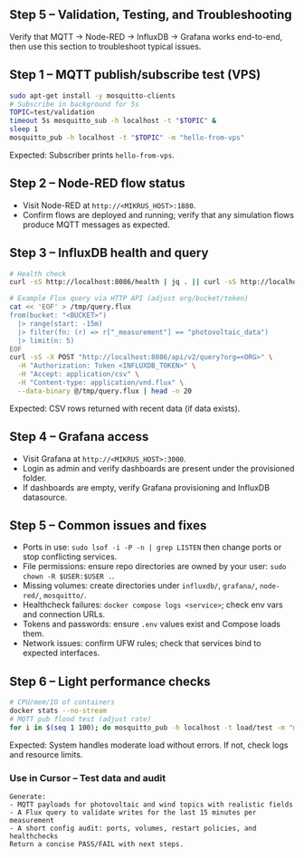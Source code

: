 ## Step 5 – Validation, Testing, and Troubleshooting

Verify that MQTT → Node-RED → InfluxDB → Grafana works end-to-end, then use this section to troubleshoot typical issues.

## Step 1 – MQTT publish/subscribe test (VPS)

```bash
sudo apt-get install -y mosquitto-clients
# Subscribe in background for 5s
TOPIC=test/validation
timeout 5s mosquitto_sub -h localhost -t "$TOPIC" &
sleep 1
mosquitto_pub -h localhost -t "$TOPIC" -m "hello-from-vps"
```
Expected: Subscriber prints `hello-from-vps`.

## Step 2 – Node-RED flow status

- Visit Node-RED at `http://<MIKRUS_HOST>:1880`.
- Confirm flows are deployed and running; verify that any simulation flows produce MQTT messages as expected.

## Step 3 – InfluxDB health and query

```bash
# Health check
curl -sS http://localhost:8086/health | jq . || curl -sS http://localhost:8086/health

# Example Flux query via HTTP API (adjust org/bucket/token)
cat << 'EOF' > /tmp/query.flux
from(bucket: "<BUCKET>")
  |> range(start: -15m)
  |> filter(fn: (r) => r["_measurement"] == "photovoltaic_data")
  |> limit(n: 5)
EOF
curl -sS -X POST "http://localhost:8086/api/v2/query?org=<ORG>" \
  -H "Authorization: Token <INFLUXDB_TOKEN>" \
  -H "Accept: application/csv" \
  -H "Content-type: application/vnd.flux" \
  --data-binary @/tmp/query.flux | head -n 20
```
Expected: CSV rows returned with recent data (if data exists).

## Step 4 – Grafana access

- Visit Grafana at `http://<MIKRUS_HOST>:3000`.
- Login as admin and verify dashboards are present under the provisioned folder.
- If dashboards are empty, verify Grafana provisioning and InfluxDB datasource.

## Step 5 – Common issues and fixes

- Ports in use: `sudo lsof -i -P -n | grep LISTEN` then change ports or stop conflicting services.
- File permissions: ensure repo directories are owned by your user: `sudo chown -R $USER:$USER .`.
- Missing volumes: create directories under `influxdb/`, `grafana/`, `node-red/`, `mosquitto/`.
- Healthcheck failures: `docker compose logs <service>`; check env vars and connection URLs.
- Tokens and passwords: ensure `.env` values exist and Compose loads them.
- Network issues: confirm UFW rules; check that services bind to expected interfaces.

## Step 6 – Light performance checks

```bash
# CPU/mem/IO of containers
docker stats --no-stream
# MQTT pub flood test (adjust rate)
for i in $(seq 1 100); do mosquitto_pub -h localhost -t load/test -m "msg-$i"; done
```
Expected: System handles moderate load without errors. If not, check logs and resource limits.

### Use in Cursor – Test data and audit
```
Generate:
- MQTT payloads for photovoltaic and wind topics with realistic fields
- A Flux query to validate writes for the last 15 minutes per measurement
- A short config audit: ports, volumes, restart policies, and healthchecks
Return a concise PASS/FAIL with next steps.
``` 